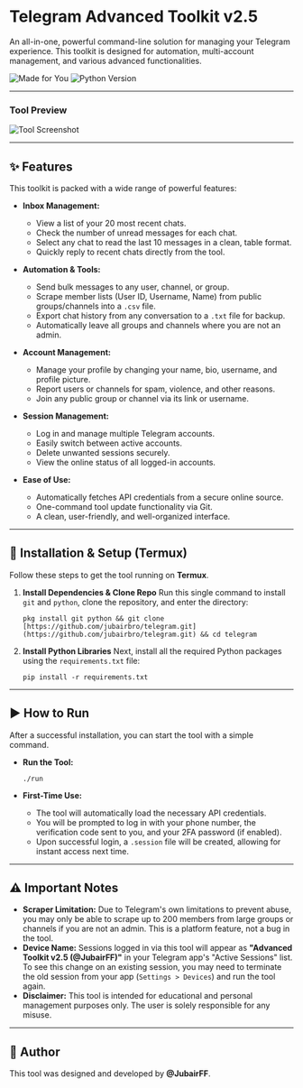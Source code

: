 # Telegram Advanced Toolkit v2.5

An all-in-one, powerful command-line solution for managing your Telegram experience. This toolkit is designed for automation, multi-account management, and various advanced functionalities.

![Made for You](https://img.shields.io/badge/Made%20for-%40JubairFF-blue?style=for-the-badge&logo=telegram)
![Python Version](https://img.shields.io/badge/Python-3.8+-brightgreen?style=for-the-badge&logo=python)

---

### Tool Preview
![Tool Screenshot](screenshot/screenshot.png)

---

## ✨ Features

This toolkit is packed with a wide range of powerful features:

* **Inbox Management:**
    * View a list of your 20 most recent chats.
    * Check the number of unread messages for each chat.
    * Select any chat to read the last 10 messages in a clean, table format.
    * Quickly reply to recent chats directly from the tool.

* **Automation & Tools:**
    * Send bulk messages to any user, channel, or group.
    * Scrape member lists (User ID, Username, Name) from public groups/channels into a `.csv` file.
    * Export chat history from any conversation to a `.txt` file for backup.
    * Automatically leave all groups and channels where you are not an admin.

* **Account Management:**
    * Manage your profile by changing your name, bio, username, and profile picture.
    * Report users or channels for spam, violence, and other reasons.
    * Join any public group or channel via its link or username.

* **Session Management:**
    * Log in and manage multiple Telegram accounts.
    * Easily switch between active accounts.
    * Delete unwanted sessions securely.
    * View the online status of all logged-in accounts.

* **Ease of Use:**
    * Automatically fetches API credentials from a secure online source.
    * One-command tool update functionality via Git.
    * A clean, user-friendly, and well-organized interface.

---

## 🚀 Installation & Setup (Termux)

Follow these steps to get the tool running on **Termux**.

1.  **Install Dependencies & Clone Repo**
    Run this single command to install `git` and `python`, clone the repository, and enter the directory:
    ```termux
    pkg install git python && git clone [https://github.com/jubairbro/telegram.git](https://github.com/jubairbro/telegram.git) && cd telegram
    ```

2.  **Install Python Libraries**
    Next, install all the required Python packages using the `requirements.txt` file:
    ```termux
    pip install -r requirements.txt
    ```

---

## ▶️ How to Run

After a successful installation, you can start the tool with a simple command.

* **Run the Tool:**
    ```termux
    ./run
    ```

* **First-Time Use:**
    * The tool will automatically load the necessary API credentials.
    * You will be prompted to log in with your phone number, the verification code sent to you, and your 2FA password (if enabled).
    * Upon successful login, a `.session` file will be created, allowing for instant access next time.

---

## ⚠️ Important Notes

* **Scraper Limitation:** Due to Telegram's own limitations to prevent abuse, you may only be able to scrape up to 200 members from large groups or channels if you are not an admin. This is a platform feature, not a bug in the tool.
* **Device Name:** Sessions logged in via this tool will appear as **"Advanced Toolkit v2.5 (@JubairFF)"** in your Telegram app's "Active Sessions" list. To see this change on an existing session, you may need to terminate the old session from your app (`Settings > Devices`) and run the tool again.
* **Disclaimer:** This tool is intended for educational and personal management purposes only. The user is solely responsible for any misuse.

---

## 👤 Author

This tool was designed and developed by **@JubairFF**.
